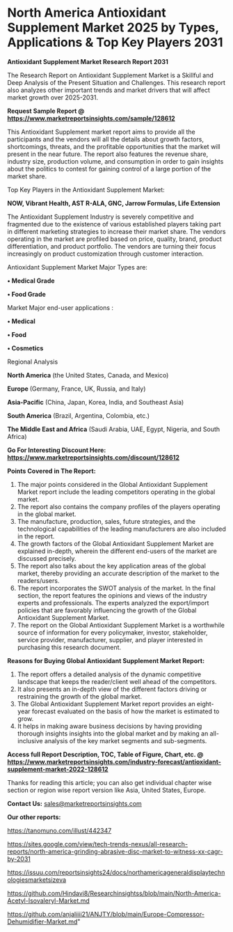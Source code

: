 # North America Antioxidant Supplement Market 2025 by Types, Applications & Top Key Players 2031

<strong>Antioxidant Supplement Market Research Report 2031</strong>

The Research Report on Antioxidant Supplement Market is a Skillful and Deep Analysis of the Present Situation and Challenges. This research report also analyzes other important trends and market drivers that will affect market growth over 2025-2031.

<strong>Request Sample Report @ <a href=https://www.marketreportsinsights.com/sample/128612>https://www.marketreportsinsights.com/sample/128612</a></strong>

This Antioxidant Supplement market report aims to provide all the participants and the vendors will all the details about growth factors, shortcomings, threats, and the profitable opportunities that the market will present in the near future. The report also features the revenue share, industry size, production volume, and consumption in order to gain insights about the politics to contest for gaining control of a large portion of the market share.

Top Key Players in the Antioxidant Supplement Market:

<strong>NOW, Vibrant Health, AST R-ALA, GNC, Jarrow Formulas, Life Extension</strong>

The Antioxidant Supplement Industry is severely competitive and fragmented due to the existence of various established players taking part in different marketing strategies to increase their market share. The vendors operating in the market are profiled based on price, quality, brand, product differentiation, and product portfolio. The vendors are turning their focus increasingly on product customization through customer interaction.

Antioxidant Supplement Market Major Types are:

<strong>• Medical Grade

• Food Grade</strong>

Market Major end-user applications :

<strong>• Medical

• Food

• Cosmetics</strong>

Regional Analysis

</u><strong><b>North America</b></strong> (the United States, Canada, and Mexico)

<strong><b>Europe </b></strong>(Germany, France, UK, Russia, and Italy)

<strong><b>Asia-Pacific</b></strong> (China, Japan, Korea, India, and Southeast Asia)

<strong><b>South America</b></strong> (Brazil, Argentina, Colombia, etc.)

<strong><b>The Middle East and Africa</b></strong> (Saudi Arabia, UAE, Egypt, Nigeria, and South Africa)

<strong>Go For Interesting Discount Here: <a href=https://www.marketreportsinsights.com/discount/128612>https://www.marketreportsinsights.com/discount/128612</a></strong>

<strong>Points Covered in The Report:</strong>
<ol>
  <li>The major points considered in the Global Antioxidant Supplement Market report include the leading competitors operating in the global market.</li>
  <li>The report also contains the company profiles of the players operating in the global market.</li>
  <li>The manufacture, production, sales, future strategies, and the technological capabilities of the leading manufacturers are also included in the report.</li>
  <li>The growth factors of the Global Antioxidant Supplement Market are explained in-depth, wherein the different end-users of the market are discussed precisely.</li>
  <li>The report also talks about the key application areas of the global market, thereby providing an accurate description of the market to the readers/users.</li>
  <li>The report incorporates the SWOT analysis of the market. In the final section, the report features the opinions and views of the industry experts and professionals. The experts analyzed the export/import policies that are favorably influencing the growth of the Global Antioxidant Supplement Market.</li>
  <li>The report on the Global Antioxidant Supplement Market is a worthwhile source of information for every policymaker, investor, stakeholder, service provider, manufacturer, supplier, and player interested in purchasing this research document.</li>
</ol>
<strong>Reasons for Buying Global Antioxidant Supplement Market Report:</strong>

<ol>
  <li>The report offers a detailed analysis of the dynamic competitive landscape that keeps the reader/client well ahead of the competitors.</li>
  <li>It also presents an in-depth view of the different factors driving or restraining the growth of the global market.</li>
  <li>The Global Antioxidant Supplement Market report provides an eight-year forecast evaluated on the basis of how the market is estimated to grow.</li>
  <li>It helps in making aware business decisions by having providing thorough insights insights into the global market and by making an all-inclusive analysis of the key market segments and sub-segments.</li>
</ol>
<strong>Access full Report Description, TOC, Table of Figure, Chart, etc. @ <a href=https://www.marketreportsinsights.com/industry-forecast/antioxidant-supplement-market-2022-128612>https://www.marketreportsinsights.com/industry-forecast/antioxidant-supplement-market-2022-128612</a></strong>


Thanks for reading this article; you can also get individual chapter wise section or region wise report version like Asia, United States, Europe.

<strong>Contact Us:</strong>
sales@marketreportsinsights.com

<strong>Our other reports:</strong>

<a href=https://tanomuno.com/illust/442347>https://tanomuno.com/illust/442347</a>

<a href=https://sites.google.com/view/tech-trends-nexus/all-research-reports/north-america-grinding-abrasive-disc-market-to-witness-xx-cagr-by-2031>https://sites.google.com/view/tech-trends-nexus/all-research-reports/north-america-grinding-abrasive-disc-market-to-witness-xx-cagr-by-2031</a>

<a href=https://issuu.com/reportsinsights24/docs/northamericageneraldisplaytechnologiesmarketsizeva>https://issuu.com/reportsinsights24/docs/northamericageneraldisplaytechnologiesmarketsizeva</a>

<a href=https://github.com/Hindavi8/Researchinsightss/blob/main/North-America-Acetyl-Isovaleryl-Market.md>https://github.com/Hindavi8/Researchinsightss/blob/main/North-America-Acetyl-Isovaleryl-Market.md</a>

<a href=https://github.com/anjaliiii21/ANJTY/blob/main/Europe-Compressor-Dehumidifier-Market.md>https://github.com/anjaliiii21/ANJTY/blob/main/Europe-Compressor-Dehumidifier-Market.md</a>"
